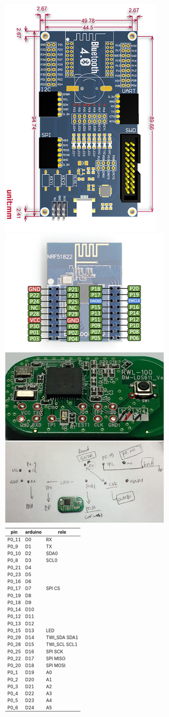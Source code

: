 ![1](./BLE400.jpg)
![2](./Core51822-pin.jpg)
![3](./rnl1.jpg)
![4](./rnl2.jpg)

|pin|arduino|role|
|---|-------|----|
|P0_11|D0|RX|
|P0_9|D1|TX|
|P0_10|D2|SDA0|
|P0_8|D3|SCL0|
|P0_21|D4||
|P0_23|D5||
|P0_16|D6||
|P0_17|D7|SPI CS|
|P0_19|D8||
|P0_18|D9||
|P0_14|D10||
|P0_12|D11||
|P0_13|D12||
|P0_15|D13|LED|
|P0_29|D14|TWI_SDA SDA1|
|P0_28|D15|TWI_SCL SCL1|
|P0_25|D16|SPI SCK|
|P0_22|D17|SPI MISO|
|P0_20|D18|SPI MOSI|
|P0_1|D19|A0|
|P0_2|D20|A1|
|P0_3|D21|A2|
|P0_4|D22|A3|
|P0_5|D23|A4|
|P0_6|D24|A5|	

		